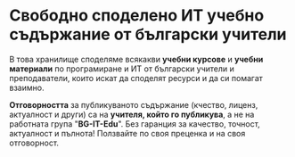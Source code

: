 # Свободно споделено ИТ учебно съдържание от български учители

В това хранилище споделяме всякакви **учебни курсове** и **учебни материали** по програмиране и ИТ от български учители и преподаватели, които искат да споделят ресурси и да си помагат взаимно.

**Отговорността** за публикуваното съдържание (кчество, лиценз, актуалност и други) са на **учителя, който го публикува**, а не на работната група "**BG-IT-Edu**". Без гаранция за качество, точност, актуалност и пълнота! Ползвайте по своя преценка и на своя отговорност.
